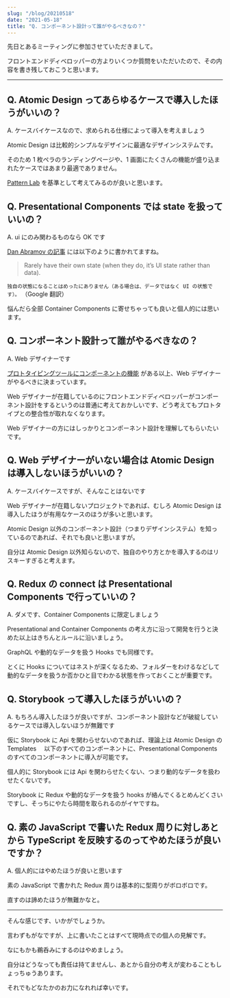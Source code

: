 ```yaml
---
slug: "/blog/20210518"
date: "2021-05-18"
title: "Q. コンポーネント設計って誰がやるべきなの？"
---
```


先日とあるミーティングに参加させていただきまして。

フロントエンドディベロッパーの方よりいくつか質問をいただいたので、その内容を書き残しておこうと思います。

---

## Q. Atomic Design ってあらゆるケースで導入したほうがいいの？

A. ケースバイケースなので、求められる仕様によって導入を考えましょう

Atomic Design は比較的シンプルなデザインに最適なデザインシステムです。

そのため 1 枚ペラのランディングページや、1 画面にたくさんの機能が盛り込まれたケースではあまり最適でありません。

[Pattern Lab](https://demo.patternlab.io/) を基準として考えてみるのが良いと思います。

## Q. Presentational Components では state を扱っていいの？

A. ui にのみ関わるものなら OK です

[Dan Abramov の記事](https://medium.com/@dan_abramov/smart-and-dumb-components-7ca2f9a7c7d0) には以下のように書かれてますね。

> Rarely have their own state (when they do, it’s UI state rather than data).

`独自の状態になることはめったにありません（ある場合は、データではなく UI の状態です）。` （Google 翻訳）

悩んだら全部 Container Components に寄せちゃっても良いと個人的には思います。

## Q. コンポーネント設計って誰がやるべきなの？

A. Web デザイナーです

[プロトタイピングツールにコンポーネントの機能](https://help.figma.com/hc/en-us/articles/360038662654-Guide-to-Components-in-Figma) がある以上、Web デザイナーがやるべきに決まっています。

Web デザイナーが在籍しているのにフロントエンドディベロッパーがコンポーネント設計をするというのは普通に考えておかしいです、どう考えてもプロトタイプとの整合性が取れなくなります。

Web デザイナーの方にはしっかりとコンポーネント設計を理解してもらいたいです。

## Q. Web デザイナーがいない場合は Atomic Design は導入しないほうがいいの？

A. ケースバイケースですが、そんなことはないです

Web デザイナーが在籍しないプロジェクトであれば、むしろ Atomic Design は導入したほうが有用なケースのほうが多いと思います。

Atomic Design 以外のコンポーネント設計（つまりデザインシステム）を知っているのであれば、それでも良いと思いますが。

自分は Atomic Design 以外知らないので、独自のやり方とかを導入するのはリスキーすぎると考えます。

## Q. Redux の connect は Presentational Components で行っていいの？

A. ダメです、Container Components に限定しましょう

Presentational and Container Components の考え方に沿って開発を行うと決めた以上はきちんとルールに沿いましょう。

GraphQL や動的なデータを扱う Hooks でも同様です。

とくに Hooks についてはネストが深くなるため、フォルダーをわけるなどして動的なデータを扱うか否かひと目でわかる状態を作っておくことが重要です。

## Q. Storybook って導入したほうがいいの？

A. もちろん導入したほうが良いですが、コンポーネント設計などが破綻しているケースでは導入しないほうが無難です

仮に Storybook に Api を関わらせないのであれば、理論上は Atomic Design の Templates 　以下のすべてのコンポーネントに、Presentational Components のすべてのコンポーネントに導入が可能です。

個人的に Storybook には Api を関わらせたくない、つまり動的なデータを扱わせたくないです。

Storybook に Redux や動的なデータを扱う hooks が絡んでくるとめんどくさいですし、そっちにやたら時間を取られるのがイヤですね。

## Q. 素の JavaScript で書いた Redux 周りに対しあとから TypeScript を反映するのってやめたほうが良いですか？

A. 個人的にはやめたほうが良いと思います

素の JavaScript で書かれた Redux 周りは基本的に型周りがボロボロです。

直すのは諦めたほうが無難かなと。

---

そんな感じです、いかがでしょうか。

言わずもがなですが、上に書いたことはすべて現時点での個人の見解です。

なにもかも鵜呑みにするのはやめましょう。

自分はどうなっても責任は持てませんし、あとから自分の考えが変わることもしょっちゅうあります。

それでもどなたかのお力になれれば幸いです。
